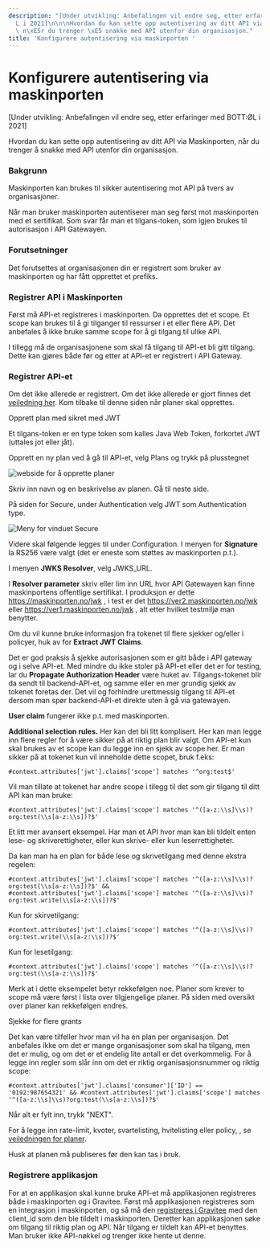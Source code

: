 ```yaml
---
description: "[Under utvikling: Anbefalingen vil endre seg, etter erfaringer med BOTT:\xD8\
  L i 2021]\n\n\nHvordan du kan sette opp autentisering av ditt API via Maskinporten,\
  \ n\xE5r du trenger \xE5 snakke med API utenfor din organisasjon."
title: 'Konfigurere autentisering via maskinporten '
---
```


# Konfigurere autentisering via maskinporten 

[Under utvikling: Anbefalingen vil endre seg, etter erfaringer med BOTT:ØL i 2021]

Hvordan du kan sette opp autentisering av ditt API via Maskinporten, når du trenger å snakke med API utenfor din organisasjon.

### Bakgrunn

Maskinporten kan brukes til sikker autentisering mot API på tvers av organisasjoner.

Når man bruker maskinporten autentiserer man seg først mot maskinporten med et sertifikat. Som svar får man et tilgans-token, som igjen brukes til autorisasjon i API Gatewayen.

### Forutsetninger

Det forutsettes at organisasjonen din er registrert som bruker av maskinporten og har fått opprettet et prefiks.

### Registrer API i Maskinporten

Først må API-et registreres i maskinporten. Da opprettes det et scope. Et scope kan brukes til å gi tilganger til ressurser i et eller flere API. Det anbefales å ikke bruke samme scope for å gi tilgang til ulike API.

I tillegg må de organisasjonene som skal få tilgang til API-et bli gitt tilgang. Dette kan gjøres både før og etter at API-et er registrert i API Gateway.

### Registrer API-et

Om det ikke allerede er registrert. Om det ikke allerede er gjort finnes det [veiledning her](/docs/datadeling/veiledere/api-manager/api-manager-registrere-enkelt-api). Kom tilbake til denne siden når planer skal opprettes.

Opprett plan med sikret med JWT

Et tilgans-token er en type token som kalles Java Web Token, forkortet JWT (uttales jot eller jåt).

Opprett en ny plan ved å gå til API-et, velg Plans og trykk på plusstegnet

![webside for å opprette planer](/datadeling/img/image-20200928124644-1.png)

Skriv inn navn og en beskrivelse av planen. Gå til neste side.

På siden for Secure, under Authentication velg JWT som Authentication type.

![Meny for vinduet Secure](/datadeling/img/image-20201012173900-1.png)

Videre skal følgende legges til under Configuration.
I menyen for **Signature** la RS256 være valgt (det er eneste som støttes av maskinporten p.t.).

I menyen **JWKS Resolver**, velg JWKS\_URL.

I **Resolver parameter** skriv eller lim inn URL hvor API Gatewayen kan finne maskinportens offentlige sertifikat. I produksjon er dette https://maskinporten.no/jwk , i test er det https://ver2.maskinporten.no/jwk eller https://ver1.maskinporten.no/jwk , alt etter hvilket testmiljø man benytter.

Om du vil kunne bruke informasjon fra tokenet til flere sjekker og/eller i policyer, huk av for **Extract JWT Claims**.

Det er god praksis å sjekke autorisasjonen som er gitt både i API gateway og i selve API-et. Med mindre du ikke stoler på API-et eller det er for testing, lar du **Propagate Authorization Header** være huket av. Tilgangs-tokenet blir da sendt til backend-API-et, og samme eller en mer grundig sjekk av tokenet foretas der. Det vil og forhindre urettmessig tilgang til API-et dersom man spør backend-API-et direkte uten å gå via gatewayen.

**User claim** fungerer ikke p.t. med maskinporten.

**Additional selection rules.** Her kan det bli litt komplisert. Her kan man legge inn flere regler for å være sikker på at riktig plan blir valgt. Om API-et kun skal brukes av et scope kan du legge inn en sjekk av scope her. Er man sikker på at tokenet kun vil inneholde dette scopet, bruk f.eks:

```Text
#context.attributes['jwt'].claims['scope'] matches '^org:test$'
```

Vil man tillate at tokenet har andre scope i tilegg til det som gir tilgang til ditt API kan man bruke:

```Text
#context.attributes['jwt'].claims['scope'] matches '^([a-z:\\s]\\s)?org:test(\\s[a-z:\\s])?$'
```

Et litt mer avansert eksempel. Har man et API hvor man kan bli tildelt enten lese- og skriverettigheter, eller kun skrive- eller kun leserrettigheter.

Da kan man ha en plan for både lese og skrivetilgang med denne ekstra regelen:

```Text
#context.attributes['jwt'].claims['scope'] matches '^([a-z:\\s]\\s)?org:test(\\s[a-z:\\s])?$' && #context.attributes['jwt'].claims['scope'] matches '^([a-z:\\s]\\s)?org:test.write(\\s[a-z:\\s])?$'
```

Kun for skirvetilgang:

```Text
#context.attributes['jwt'].claims['scope'] matches '^([a-z:\\s]\\s)?org:test.write(\\s[a-z:\\s])?$'
```
Kun for lesetilgang:

```Text
#context.attributes['jwt'].claims['scope'] matches '^([a-z:\\s]\\s)?org:test(\\s[a-z:\\s])?$'
```

Merk at i dette eksempelet betyr rekkefølgen noe. Planer som krever to scope må være først i lista over tilgjengelige planer. På siden med oversikt over planer kan rekkefølgen endres.

Sjekke for flere grants

Det kan være tilfeller hvor man vil ha en plan per organisasjon. Det anbefales ikke om det er mange organisasjoner som skal ha tilgang, men det er mulig, og om det er et endelig lite antall er det overkommelig. For å legge inn regler som slår inn om det er riktig organisasjonsnummer og riktig scope:

```Text
#context.attributes['jwt'].claims['consumer']['ID'] == '0192:987654321' && #context.attributes['jwt'].claims['scope'] matches '^([a-z:\\s]\\s)?org:test(\\s[a-z:\\s])?$'
```

Når alt er fylt inn, trykk "NEXT".

For å legge inn rate-limit, kvoter, svartelisting, hvitelisting eller policy, , se [veiledningen for planer](/docs/datadeling/veiledere/api-manager/opprette-plan).

Husk at planen må publiseres før den kan tas i bruk.

### Registrere applikasjon

For at en applikasjon skal kunne bruke API-et må applikasjonen registreres både i maskinporten og i Gravitee. Først må applikasjonen registreres som en integrasjon i maskinporten, og så må den [registreres i Gravitee](/docs/datadeling/veiledere/api-manager/api-manager-be-om-tilgang) med den client\_id som den ble tildelt i maskinporten. Deretter kan applikasjonen søke om tilgang til riktig plan og API. Når tilgang er tildelt kan API-et benyttes. Man bruker ikke API-nøkkel og trenger ikke hente ut denne.
